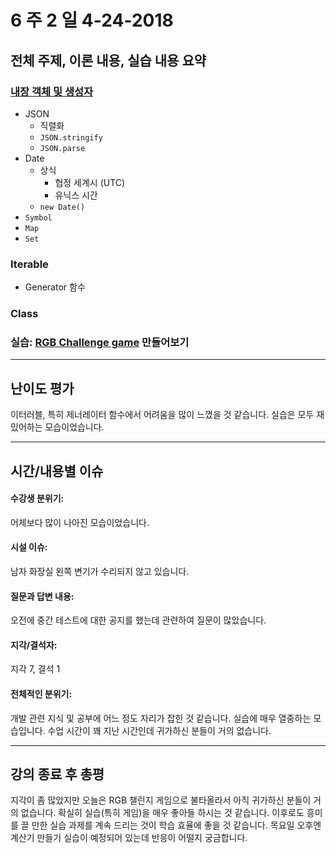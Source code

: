 # 6 주 2 일 4-24-2018

## 전체 주제, 이론 내용, 실습 내용 요약

### [내장 객체 및 생성자](https://helloworldjavascript.net/pages/250-builtins.html)

* JSON
  * 직렬화
  * `JSON.stringify`
  * `JSON.parse`
* Date
  * 상식
    * 협정 세계시 (UTC)
    * 유닉스 시간
  * `new Date()`
* `Symbol`
* `Map`
* `Set`

### Iterable

* Generator 함수

### Class

### 실습: [RGB Challenge game](http://www.rgbchallenge.com/) 만들어보기

---

## 난이도 평가

이터러블, 특히 제너레이터 함수에서 어려움을 많이 느꼈을 것 같습니다. 실습은 모두 재밌어하는 모습이었습니다.

---

## 시간/내용별 이슈

#### 수강생 분위기:

어제보다 많이 나아진 모습이었습니다.

#### 시설 이슈:

남자 화장실 왼쪽 변기가 수리되지 않고 있습니다.

#### 질문과 답변 내용:

오전에 중간 테스트에 대한 공지를 했는데 관련하여 질문이 많았습니다.

#### 지각/결석자:

지각 7, 결석 1

#### 전체적인 분위기:

개발 관련 지식 및 공부에 어느 정도 자리가 잡힌 것 같습니다. 실습에 매우 열중하는 모습입니다. 수업 시간이 꽤 지난 시간인데 귀가하신 분들이 거의 없습니다.

---

## 강의 종료 후 총평

지각이 좀 많았지만 오늘은 RGB 챌린지 게임으로 불타올라서 아직 귀가하신 분들이 거의 없습니다. 확실히 실습(특히 게임)을 매우 좋아들 하시는 것 같습니다. 이후로도 흥미를 끌 만한 실습 과제를 계속 드리는 것이 학습 효율에 좋을 것 같습니다. 목요일 오후엔 계산기 만들기 실습이 예정되어 있는데 반응이 어떨지 궁금합니다.
